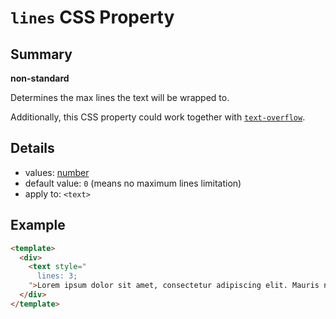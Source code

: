 # `lines` CSS Property

## Summary

**non-standard**

Determines the max lines the text will be wrapped to.

Additionally, this CSS property could work together with [`text-overflow`](text-overflow.md).

## Details

* values: [number](units/number.md)
* default value: `0` (means no maximum lines limitation)
* apply to: `<text>`

## Example

```html
<template>
  <div>
    <text style="
      lines: 3;
    ">Lorem ipsum dolor sit amet, consectetur adipiscing elit. Mauris non ex id odio feugiat ullamcorper. Fusce posuere nisi vitae eros pretium aliquam. Proin molestie nisl eros, nec commodo ex congue porttitor. Sed ut semper risus, nec mattis neque. Sed ullamcorper nunc eget suscipit tincidunt. Donec a lorem vitae quam aliquet blandit. Suspendisse dictum, nunc in faucibus tincidunt, risus ligula aliquam dui, sed efficitur nisl nibh non ante. Quisque purus felis, maximus convallis condimentum eget, dapibus id elit. Nulla vitae eros orci. Vestibulum sed erat vitae felis dignissim feugiat. In at urna fringilla, semper nisi quis, ornare ligula. Sed consequat bibendum ante, non tincidunt urna consectetur sed. Nam at fermentum nulla. In massa erat, ultricies at consequat quis, cursus pharetra ante. Nulla dolor nisi, hendrerit sit amet ipsum at, tempus efficitur est. Vestibulum eget sem commodo, vehicula eros vitae, malesuada metus.</text>
  </div>
</template>
```
